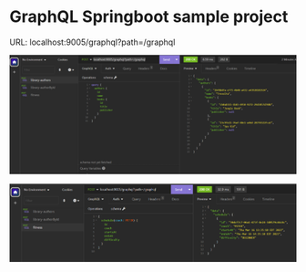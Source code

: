 # GraphQL Springboot sample project

URL:
localhost:9005/graphql?path=/graphql

![img.png](z-imgs/img1.png)

![img.png](z-imgs/img2.png)